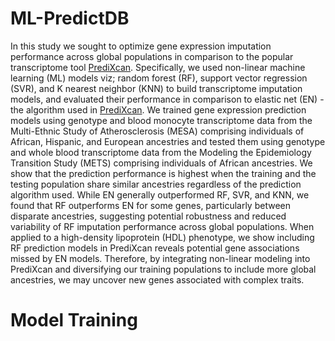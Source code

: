 # ML-PredictDB
In this study we sought to optimize gene expression imputation performance across global populations in comparison to the popular transcriptome tool [PrediXcan](https://github.com/WheelerLab/PrediXcan). Specifically, we used non-linear machine learning (ML) models viz; random forest (RF), support vector regression (SVR), and K nearest neighbor (KNN) to build transcriptome imputation models, and evaluated their performance in comparison to elastic net (EN) - the algorithm used in [PrediXcan](https://github.com/WheelerLab/PrediXcan). We trained gene expression prediction models using genotype and blood monocyte transcriptome data from the Multi-Ethnic Study of Atherosclerosis (MESA) comprising individuals of African, Hispanic, and European ancestries and tested them using genotype and whole blood transcriptome data from the Modeling the Epidemiology Transition Study (METS) comprising individuals of African ancestries. We show that the prediction performance is highest when the training and the testing population share similar ancestries regardless of the prediction algorithm used. While EN generally outperformed RF, SVR, and KNN, we found that RF outperforms EN for some genes, particularly between disparate ancestries, suggesting potential robustness and reduced variability of RF imputation performance across global populations. When applied to a high-density lipoprotein (HDL) phenotype, we show including RF prediction models in PrediXcan reveals potential gene associations missed by EN models. Therefore, by integrating non-linear modeling into PrediXcan and diversifying our training populations to include more global ancestries, we may uncover new genes associated with complex traits.

# Model Training
